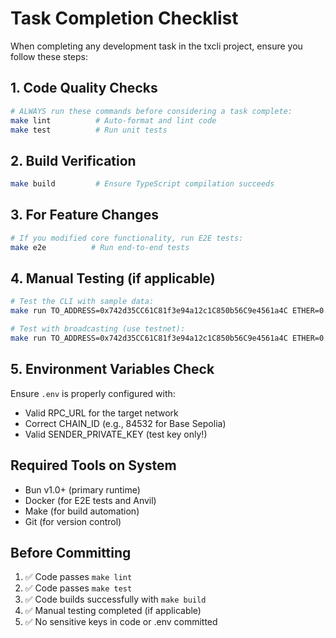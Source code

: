 # Task Completion Checklist

When completing any development task in the txcli project, ensure you follow these steps:

## 1. Code Quality Checks
```bash
# ALWAYS run these commands before considering a task complete:
make lint          # Auto-format and lint code
make test          # Run unit tests  
```

## 2. Build Verification
```bash
make build         # Ensure TypeScript compilation succeeds
```

## 3. For Feature Changes
```bash
# If you modified core functionality, run E2E tests:
make e2e          # Run end-to-end tests
```

## 4. Manual Testing (if applicable)
```bash
# Test the CLI with sample data:
make run TO_ADDRESS=0x742d35CC61C81f3e94a12c1C850b56C9e4561a4C ETHER=0.001 NONCE=0

# Test with broadcasting (use testnet):
make run TO_ADDRESS=0x742d35CC61C81f3e94a12c1C850b56C9e4561a4C ETHER=0.001 NONCE=0 BROADCAST=true
```

## 5. Environment Variables Check
Ensure `.env` is properly configured with:
- Valid RPC_URL for the target network
- Correct CHAIN_ID (e.g., 84532 for Base Sepolia)
- Valid SENDER_PRIVATE_KEY (test key only!)

## Required Tools on System
- Bun v1.0+ (primary runtime)
- Docker (for E2E tests and Anvil)
- Make (for build automation)
- Git (for version control)

## Before Committing
1. ✅ Code passes `make lint`
2. ✅ Code passes `make test`
3. ✅ Code builds successfully with `make build`
4. ✅ Manual testing completed (if applicable)
5. ✅ No sensitive keys in code or .env committed